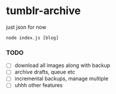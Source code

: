 # tumblr-archive

just json for now

`node index.js [blog]`

### TODO
  - [ ] download all images along with backup
  - [ ] archive drafts, queue etc
  - [ ] incremental backups, manage multiple
  - [ ] uhhh other features
